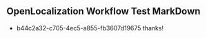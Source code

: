## OpenLocalization Workflow Test MarkDown
* b44c2a32-c705-4ec5-a855-fb3607d19675 thanks!

<!--HONumber=Sep16_HO1-->


